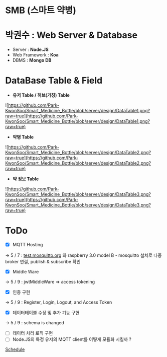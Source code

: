 # SMB (스마트 약병)

# 박권수 : Web Server & Database

- Server : **Node.JS**
- Web Framework : **Koa**
- DBMS : **Mongo DB**

# DataBase Table & Field

- **유저 Table / 허브(가칭) Table**

![https://github.com/Park-KwonSoo/Smart_Medicine_Bottle/blob/server/design/DataTable1.png?raw=true](https://github.com/Park-KwonSoo/Smart_Medicine_Bottle/blob/server/design/DataTable1.png?raw=true)

- **약병 Table**

![https://github.com/Park-KwonSoo/Smart_Medicine_Bottle/blob/server/design/DataTable2.png?raw=true](https://github.com/Park-KwonSoo/Smart_Medicine_Bottle/blob/server/design/DataTable2.png?raw=true)

- **약 정보 Table**

![https://github.com/Park-KwonSoo/Smart_Medicine_Bottle/blob/server/design/DataTable3.png?raw=true](https://github.com/Park-KwonSoo/Smart_Medicine_Bottle/blob/server/design/DataTable3.png?raw=true)

# ToDo

- [x]  MQTT Hosting

→ 5 / 7 : [test.mosquitto.org](http://test.mosquitto.org) 와 raspberry 3.0 model B - mosquitto 설치로 다중 broker 연결, publish & subscribe 확인

- [x]  Middle Ware

→ 5 / 9 : jwtMiddleWare ⇒ access tokening

- [x]  인증 구현

→ 5 / 9 : Register, Login, Logout, and Access Token

- [x]  데이터테이블 수정 및 추가 기능 구현

→ 5 / 9 : schema is changed

- [ ]  데이터 처리 로직 구현
- [ ]  Node.JS의 특정 유저의 MQTT client를 어떻게 모듈화 시킬까 ?

[Schedule](https://www.notion.so/cdcc6627a8344c8da56ffb3856bfc1b9)